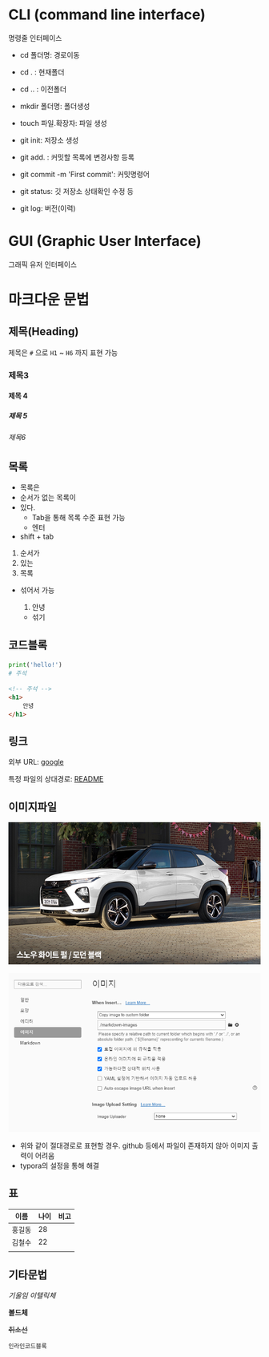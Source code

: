 # CLI (command line interface)

명령줄 인터페이스

- cd 폴더명: 경로이동

- cd . : 현재폴더
- cd .. : 이전폴더
- mkdir 폴더명: 폴더생성
- touch 파일.확장자: 파일 생성
- git init: 저장소 생성
- git add. :  커밋할 목록에 변경사항 등록
- git commit -m 'First commit': 커밋명령어
- git status: 깃 저장소 상태확인 수정 등

- git log: 버전(이력)

# GUI (Graphic User Interface)

그래픽 유저 인터페이스



# 마크다운 문법

## 제목(Heading)

제목은 `#` 으로  `H1` ~ `H6` 까지 표현 가능

### 제목3

#### 제목 4

##### 제목 5

###### 제목6

## 목록

* 목록은
* 순서가 없는 목록이
* 있다.
  * Tab을 통해 목록 수준 표현 가능
  * 엔터
* shift + tab

1. 순서가
2. 있는
3. 목록

* 섞어서 가능

  1. 안녕

  * 섞기



## 코드블록

```python
print('hello!')
# 주석
```

```html
<!-- 주석 -->
<h1>
    안녕
</h1>
```

## 링크

외부 URL: [google](http://google.com)

특정 파일의 상대경로: [README](./README.md)

## 이미지파일

![img](markdown-images/img.jpg)

![캡처](markdown-images/캡처.PNG)

- 위와 같이 절대경로로 표현할 경우. github 등에서 파일이 존재하지 않아 이미지 출력이 어려움
- typora의 설정을 통해 해결

## 표

| 이름   | 나이 | 비고 |
| ------ | ---- | ---- |
| 홍길동 | 28   |      |
| 김철수 | 22   |      |
|        |      |      |

## 기타문법

*기울임 이텔릭체*

**볼드체**

~~취소선~~

`인라인코드블록`